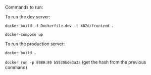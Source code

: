 Commands to run:

To run the dev server:

`docker build -f Dockerfile.dev -t k02d/frontend .`

`docker-compose up`

To run the production server:

`docker build .`

`docker run -p 8080:80 b5530bde3a3a` (get the hash from the previous command)
